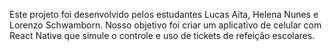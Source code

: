 Este projeto foi desenvolvido pelos estudantes Lucas Aita, Helena Nunes e Lorenzo Schwamborn.
Nosso objetivo foi criar um aplicativo de celular com React Native que simule o controle e uso de tickets de refeição escolares.
